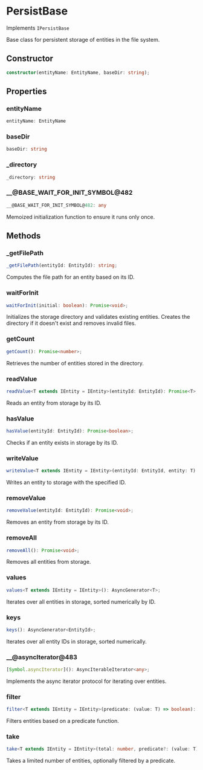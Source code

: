 # PersistBase

Implements `IPersistBase`

Base class for persistent storage of entities in the file system.

## Constructor

```ts
constructor(entityName: EntityName, baseDir: string);
```

## Properties

### entityName

```ts
entityName: EntityName
```

### baseDir

```ts
baseDir: string
```

### _directory

```ts
_directory: string
```

### __@BASE_WAIT_FOR_INIT_SYMBOL@482

```ts
__@BASE_WAIT_FOR_INIT_SYMBOL@482: any
```

Memoized initialization function to ensure it runs only once.

## Methods

### _getFilePath

```ts
_getFilePath(entityId: EntityId): string;
```

Computes the file path for an entity based on its ID.

### waitForInit

```ts
waitForInit(initial: boolean): Promise<void>;
```

Initializes the storage directory and validates existing entities.
Creates the directory if it doesn't exist and removes invalid files.

### getCount

```ts
getCount(): Promise<number>;
```

Retrieves the number of entities stored in the directory.

### readValue

```ts
readValue<T extends IEntity = IEntity>(entityId: EntityId): Promise<T>;
```

Reads an entity from storage by its ID.

### hasValue

```ts
hasValue(entityId: EntityId): Promise<boolean>;
```

Checks if an entity exists in storage by its ID.

### writeValue

```ts
writeValue<T extends IEntity = IEntity>(entityId: EntityId, entity: T): Promise<void>;
```

Writes an entity to storage with the specified ID.

### removeValue

```ts
removeValue(entityId: EntityId): Promise<void>;
```

Removes an entity from storage by its ID.

### removeAll

```ts
removeAll(): Promise<void>;
```

Removes all entities from storage.

### values

```ts
values<T extends IEntity = IEntity>(): AsyncGenerator<T>;
```

Iterates over all entities in storage, sorted numerically by ID.

### keys

```ts
keys(): AsyncGenerator<EntityId>;
```

Iterates over all entity IDs in storage, sorted numerically.

### __@asyncIterator@483

```ts
[Symbol.asyncIterator](): AsyncIterableIterator<any>;
```

Implements the async iterator protocol for iterating over entities.

### filter

```ts
filter<T extends IEntity = IEntity>(predicate: (value: T) => boolean): AsyncGenerator<T>;
```

Filters entities based on a predicate function.

### take

```ts
take<T extends IEntity = IEntity>(total: number, predicate?: (value: T) => boolean): AsyncGenerator<T>;
```

Takes a limited number of entities, optionally filtered by a predicate.
